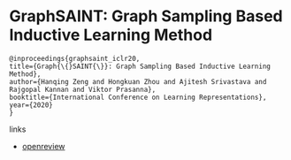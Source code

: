# GraphSAINT: Graph Sampling Based Inductive Learning Method

```
@inproceedings{graphsaint_iclr20,
title={Graph{\{}SAINT{\}}: Graph Sampling Based Inductive Learning Method},
author={Hanqing Zeng and Hongkuan Zhou and Ajitesh Srivastava and Rajgopal Kannan and Viktor Prasanna},
booktitle={International Conference on Learning Representations},
year={2020}
}
```

links
- [openreview](https://openreview.net/forum?id=BJe8pkHFwS)

